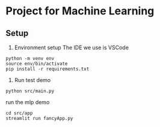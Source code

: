 # Project for Machine Learning
## Setup
1. Environment setup
The IDE we use is VSCode
```
python -m venv env
source env/bin/activate
pip install -r requirements.txt
```

1. Run test demo
```
python src/main.py
```




run the mlp demo
```
cd src/app
streamlit run fancyApp.py
```
